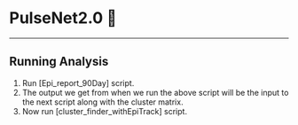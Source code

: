 # PulseNet2.0 🦠
_______________________________________

## Running Analysis
1. Run [Epi_report_90Day] script.
2. The output we get from when we run the above script will be the input to the next script along with the cluster matrix.
3. Now run [cluster_finder_withEpiTrack] script.
